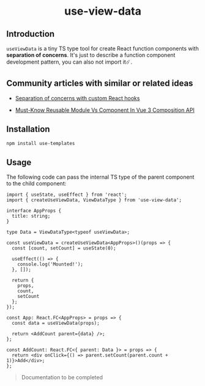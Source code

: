 <h1 align="center">
  use-view-data
</h1>

## Introduction

`useViewData` is a tiny TS type tool for create React function components with **separation of concerns**. It's just to describe a function component development pattern, you can also not import it☄️.

## Community articles with similar or related ideas

- [Separation of concerns with custom React hooks](https://dev.to/areknawo/separation-of-concerns-with-custom-react-hooks-3aoe)

- [Must-Know Reusable Module Vs Component In Vue 3 Composition API](https://softauthor.com/vuejs-composition-api-reusable-module-vs-component)

## Installation

```bash
npm install use-templates
```

## Usage

The following code can pass the internal TS type of the parent component to the child component:

```tsx
import { useState, useEffect } from 'react';
import { createUseViewData, ViewDataType } from 'use-view-data';

interface AppProps {
  title: string;
}

type Data = ViewDataType<typeof useViewData>;

const useViewData = createUseViewData<AppProps>()(props => {
  const [count, setCount] = useState(0);

  useEffect(() => {
    console.log('Mounted!');
  }, []);

  return {
    props,
    count,
    setCount
  };
});

const App: React.FC<AppProps> = props => {
  const data = useViewData(props);

  return <AddCount parent={data} />;
};

const AddCount: React.FC<{ parent: Data }> = props => {
  return <div onClick={() => parent.setCount(parent.count + 1)}>Add</div>;
};
```

> Documentation to be completed
